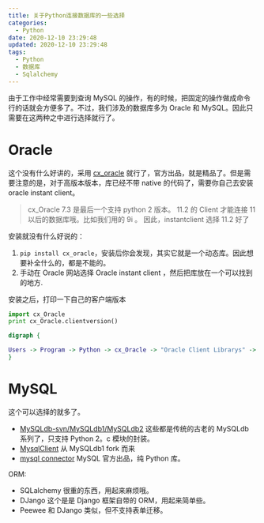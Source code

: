 ```yaml
---
title: 关于Python连接数据库的一些选择
categories:
  - Python
date: 2020-12-10 23:29:48
updated: 2020-12-10 23:29:48
tags: 
  - Python
  - 数据库
  - Sqlalchemy
---
```

由于工作中经常需要到查询 MySQL 的操作，有的时候，把固定的操作做成命令行的话就会方便多了。不过，我们涉及的数据库多为 Oracle 和 MySQL。因此只需要在这两种之中进行选择就行了。

# Oracle

这个没有什么好讲的，采用 [cx_oracle](https://github.com/oracle/python-cx_Oracle) 就行了，官方出品，就是精品了。但是需要注意的是，对于高版本版本，库已经不带 native 的代码了，需要你自己去安装 oracle instant client。

> cx_Oracle 7.3 是最后一个支持 python 2  版本。
> 11.2 的 Client 才能连接 11 以后的数据库哦。比如我们用的 9i 。
> 因此，instantclient 选择 11.2 好了

<!--more-->
安装就没有什么好说的：

1. `pip install cx_oracle`，安装后你会发现，其实它就是一个动态库。因此想要补全什么的，都是不能的。
2. 手动在 Oracle 网站选择  Oracle instant client ，然后把库放在一个可以找到的地方.

安装之后，打印一下自己的客户端版本

```py
import cx_Oracle
print cx_Oracle.clientversion()
```

```dot
digraph {

Users -> Program -> Python -> cx_Oracle -> "Oracle Client Librarys" -> "Oracle Database"
}
```


# MySQL 

这个可以选择的就多了。

- [MySQLdb-svn/MySQLdb1/MySQLdb2](https://github.com/farcepest/MySQLdb1) 这些都是传统的古老的 MySQLdb 系列了，只支持 Python 2。c 模块的封装。
- [MysqlClient](https://github.com/PyMySQL/mysqlclient) 从 MySQLdb1 fork 而来
- [mysql connector](https://dev.mysql.com/doc/connector-python/en/connector-python-introduction.html) MySQL 官方出品，纯 Python 库。

ORM:

- SQLalchemy 很重的东西，用起来麻烦哦。
- DJango 这个是是 Django 框架自带的 ORM，用起来简单些。
- Peewee 和 DJango 类似，但不支持表单迁移。
